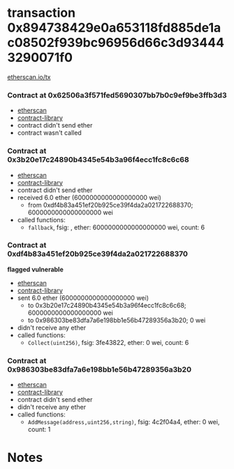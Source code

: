 # transaction 0x894738429e0a653118fd885de1ac08502f939bc96956d66c3d934443290071f0

[etherscan.io/tx](https://etherscan.io/tx/0x894738429e0a653118fd885de1ac08502f939bc96956d66c3d934443290071f0)


### Contract at 0x62506a3f571fed5690307bb7b0c9ef9be3ffb3d3

* [etherscan](https://etherscan.io/address/0x62506a3f571fed5690307bb7b0c9ef9be3ffb3d3)
* [contract-library](https://contract-library.com/contracts/Ethereum/62506a3f571fed5690307bb7b0c9ef9be3ffb3d3)
* contract didn't send ether
* contract wasn't called


### Contract at 0x3b20e17c24890b4345e54b3a96f4ecc1fc8c6c68

* [etherscan](https://etherscan.io/address/0x3b20e17c24890b4345e54b3a96f4ecc1fc8c6c68)
* [contract-library](https://contract-library.com/contracts/Ethereum/3b20e17c24890b4345e54b3a96f4ecc1fc8c6c68)
* contract didn't send ether
* received 6.0 ether (6000000000000000000 wei)
    * from 0xdf4b83a451ef20b925ce39f4da2a021722688370; 6000000000000000000 wei
* called functions:
    * `fallback`, fsig: , ether: 6000000000000000000 wei, count: 6


### Contract at 0xdf4b83a451ef20b925ce39f4da2a021722688370

**flagged vulnerable**

* [etherscan](https://etherscan.io/address/0xdf4b83a451ef20b925ce39f4da2a021722688370)
* [contract-library](https://contract-library.com/contracts/Ethereum/df4b83a451ef20b925ce39f4da2a021722688370)
* sent 6.0 ether (6000000000000000000 wei)
    * to 0x3b20e17c24890b4345e54b3a96f4ecc1fc8c6c68; 6000000000000000000 wei
    * to 0x986303be83dfa7a6e198bb1e56b47289356a3b20; 0 wei
* didn't receive any ether
* called functions:
    * `Collect(uint256)`, fsig: 3fe43822, ether: 0 wei, count: 6


### Contract at 0x986303be83dfa7a6e198bb1e56b47289356a3b20

* [etherscan](https://etherscan.io/address/0x986303be83dfa7a6e198bb1e56b47289356a3b20)
* [contract-library](https://contract-library.com/contracts/Ethereum/986303be83dfa7a6e198bb1e56b47289356a3b20)
* contract didn't send ether
* didn't receive any ether
* called functions:
    * `AddMessage(address,uint256,string)`, fsig: 4c2f04a4, ether: 0 wei, count: 1

# Notes

